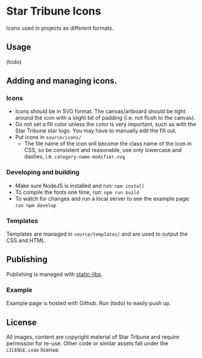 # Star Tribune Icons

Icons used in projects as different formats.

## Usage

(todo)

## Adding and managing icons.

### Icons

* Icons should be in SVG format. The canvas/artboard should be tight around the icon with a slight bit of padding (i.e. not flush to the canvas).
* Do not set a fill color unless the color is very important, such as with the Star Tribune star logo.  You may have to manually edit the fill out.
* Put icons in `source/icons/`
  * The file name of the icon will become the class name of the icon in CSS, so be consistent and reasonable, use only lowercase and dashes, i.e. `category-name-modifier.svg`

### Developing and building

* Make sure NodeJS is installed and run: `npm install`
* To compile the fonts one time, run: `npm run build`
* To watch for changes and run a local server to see the example page: `run npm develop`

### Templates

Templates are managed in `source/templates/` and are used to output the CSS and HTML.

## Publishing

Publishing is managed with [static-libs](https://github.com/striblab/static-libs).

### Example

Example page is hosted with Github.  Run (todo) to easily push up.

## License

All images, content are copyright material of Star Tribune and require permission for re-use. Other code or similar assets fall under the `LICENSE.code` license.
